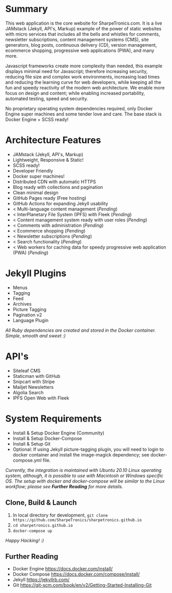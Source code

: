 # Summary
This web application is the core website for SharpeTronics.com. It is a live JAMstack (Jekyll, API's, Markup) example of the power of static websites with micro services that includes all the bells and whistles for comments, newsletter subscriptions, content management systems (CMS), site generators, blog posts, continuous delivery (CD), version management, ecommerce shopping, progressive web applications (PWA), and many more.

Javascript frameworks create more complexity than needed, this example displays minimal need for Javascript; therefore increasing security, reducing file size and complex work environments, increasing load times and reducing the learning curve for web developers, while keeping all the fun and speedy reactivity of the modern web architecture. We enable more focus on design and content; while enabling increased portability, automated testing, speed and security.

No proprietary operating system dependencies required, only Docker Engine super machines and some tender love and care. The base stack is Docker Engine + SCSS ready!

# Architecture Features
* JAMstack (Jekyll, API's, Markup)
* Lightweight, Responsive & Static!
* SCSS ready!
* Developer Friendly
* Docker super machines!
* Distributed CDN with automatic HTTPS
* Blog ready with collections and pagination
* Clean minimal design
* GitHub Pages ready (Free hosting)
* GitHub Actions for expanding Jekyll usability
* < Multi-language content management (*Pending*)
* < InterPlanetary File System (IPFS) with Fleek (*Pending*)
* < Content management system ready with user roles (*Pending*)
* < Comments with administration (*Pending*)
* < Ecommerce shopping (*Pending*)
* < Newsletter subscriptions (*Pending*)
* < Search functionality (*Pending*)
* < Web workers for caching data for speedy progressive web application (PWA) (*Pending*)

# Jekyll Plugins
* Menus
* Tagging
* Feed
* Archives
* Picture Tagging
* Pagination v2
* Language Plugin

*All Ruby dependencies are created and stored in the Docker container. Simple, smooth and sweet :)*

# API's
* Siteleaf CMS
* Staticman with GitHub
* Snipcart with Stripe
* Mailjet Newsletters
* Algolia Search
* IPFS Open Web with Fleek

# System Requirements
* Install & Setup Docker Engine (Community)
* Install & Setup Docker-Compose
* Install & Setup Git
* Optional: If using Jekyll picture-tagging plugin, you will need to login to docker container and install the image-magick dependency; see docker-compose.yml file.

*Currently, the integration is maintained with Ubuntu 20.10 Linux operating system, although, it is possible to use with Macintosh or Windows specific OS. The setup with docker and docker-compose will be similar to the Linux workflow; please see **Further Reading** for more details.*

## Clone, Build & Launch
1. In local directory for development, ```git clone https://github.com/SharpeTronics/sharpetronics.github.io```
2. ```cd sharpetronics.github.io```
3. ```docker-compose up```

*Happy Hacking! :)*

## Further Reading
* Docker Engine https://docs.docker.com/install/
* Docker Compose https://docs.docker.com/compose/install/
* Jekyll https://jekyllrb.com/
* Git https://git-scm.com/book/en/v2/Getting-Started-Installing-Git
